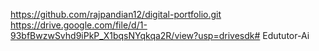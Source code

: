 https://github.com/rajpandian12/digital-portfolio.git
https://drive.google.com/file/d/1-93bfBwzwSvhd9iPkP_X1bqsNYqkqa2R/view?usp=drivesdk# Edututor-Ai
